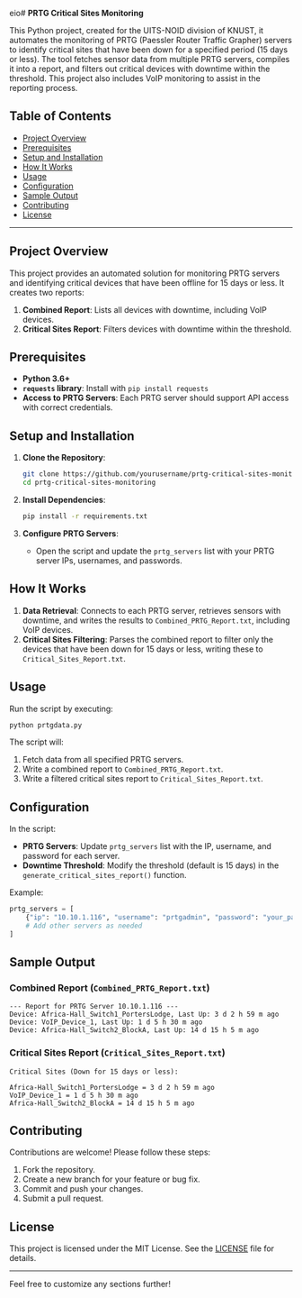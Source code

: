 eio# **PRTG Critical Sites Monitoring**

This Python project, created for the UITS-NOID division of KNUST, it automates the monitoring of PRTG (Paessler Router Traffic Grapher) servers to identify critical sites that have been down for a specified period (15 days or less). The tool fetches sensor data from multiple PRTG servers, compiles it into a report, and filters out critical devices with downtime within the threshold. This project also includes VoIP monitoring to assist in the reporting process.

## **Table of Contents**
- [Project Overview](#project-overview)
- [Prerequisites](#prerequisites)
- [Setup and Installation](#setup-and-installation)
- [How It Works](#how-it-works)
- [Usage](#usage)
- [Configuration](#configuration)
- [Sample Output](#sample-output)
- [Contributing](#contributing)
- [License](#license)

---

## **Project Overview**

This project provides an automated solution for monitoring PRTG servers and identifying critical devices that have been offline for 15 days or less. It creates two reports:
1. **Combined Report**: Lists all devices with downtime, including VoIP devices.
2. **Critical Sites Report**: Filters devices with downtime within the threshold.

## **Prerequisites**

- **Python 3.6+**
- **`requests` library**: Install with `pip install requests`
- **Access to PRTG Servers**: Each PRTG server should support API access with correct credentials.

## **Setup and Installation**

1. **Clone the Repository**:
    ```bash
    git clone https://github.com/yourusername/prtg-critical-sites-monitoring.git
    cd prtg-critical-sites-monitoring
    ```

2. **Install Dependencies**:
    ```bash
    pip install -r requirements.txt
    ```

3. **Configure PRTG Servers**:
    - Open the script and update the `prtg_servers` list with your PRTG server IPs, usernames, and passwords.

## **How It Works**

1. **Data Retrieval**: Connects to each PRTG server, retrieves sensors with downtime, and writes the results to `Combined_PRTG_Report.txt`, including VoIP devices.
2. **Critical Sites Filtering**: Parses the combined report to filter only the devices that have been down for 15 days or less, writing these to `Critical_Sites_Report.txt`.

## **Usage**

Run the script by executing:
```bash
python prtgdata.py
```

The script will:
1. Fetch data from all specified PRTG servers.
2. Write a combined report to `Combined_PRTG_Report.txt`.
3. Write a filtered critical sites report to `Critical_Sites_Report.txt`.

## **Configuration**

In the script:
- **PRTG Servers**: Update `prtg_servers` list with the IP, username, and password for each server.
- **Downtime Threshold**: Modify the threshold (default is 15 days) in the `generate_critical_sites_report()` function.

Example:
```python
prtg_servers = [
    {"ip": "10.10.1.116", "username": "prtgadmin", "password": "your_password"},
    # Add other servers as needed
]
```

## **Sample Output**

### Combined Report (`Combined_PRTG_Report.txt`)
```
--- Report for PRTG Server 10.10.1.116 ---
Device: Africa-Hall_Switch1_PortersLodge, Last Up: 3 d 2 h 59 m ago
Device: VoIP_Device_1, Last Up: 1 d 5 h 30 m ago
Device: Africa-Hall_Switch2_BlockA, Last Up: 14 d 15 h 5 m ago
```

### Critical Sites Report (`Critical_Sites_Report.txt`)
```
Critical Sites (Down for 15 days or less):

Africa-Hall_Switch1_PortersLodge = 3 d 2 h 59 m ago
VoIP_Device_1 = 1 d 5 h 30 m ago
Africa-Hall_Switch2_BlockA = 14 d 15 h 5 m ago
```

## **Contributing**

Contributions are welcome! Please follow these steps:
1. Fork the repository.
2. Create a new branch for your feature or bug fix.
3. Commit and push your changes.
4. Submit a pull request.

## **License**

This project is licensed under the MIT License. See the [LICENSE](LICENSE) file for details.

---

Feel free to customize any sections further!
